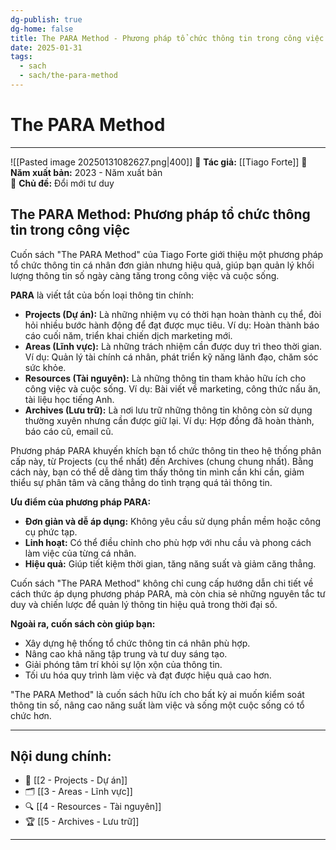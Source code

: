 ```yaml
---
dg-publish: true
dg-home: false
title: The PARA Method - Phương pháp tổ chức thông tin trong công việc
date: 2025-01-31
tags:
  - sach
  - sach/the-para-method  
---
```


# The PARA Method
---
![[Pasted image 20250131082627.png|400]]
📖 **Tác giả:** [[Tiago Forte]]
📆 **Năm xuất bản:** 2023 - Năm xuất bản  
📌 **Chủ đề:** Đổi mới tư duy

## The PARA Method: Phương pháp tổ chức thông tin trong công việc

Cuốn sách "The PARA Method" của Tiago Forte giới thiệu một phương pháp tổ chức thông tin cá nhân đơn giản nhưng hiệu quả, giúp bạn quản lý khối lượng thông tin số ngày càng tăng trong công việc và cuộc sống.

**PARA** là viết tắt của bốn loại thông tin chính:

- **Projects (Dự án):** Là những nhiệm vụ có thời hạn hoàn thành cụ thể, đòi hỏi nhiều bước hành động để đạt được mục tiêu. Ví dụ: Hoàn thành báo cáo cuối năm, triển khai chiến dịch marketing mới.
- **Areas (Lĩnh vực):** Là những trách nhiệm cần được duy trì theo thời gian. Ví dụ: Quản lý tài chính cá nhân, phát triển kỹ năng lãnh đạo, chăm sóc sức khỏe.
- **Resources (Tài nguyên):** Là những thông tin tham khảo hữu ích cho công việc và cuộc sống. Ví dụ: Bài viết về marketing, công thức nấu ăn, tài liệu học tiếng Anh.
- **Archives (Lưu trữ):** Là nơi lưu trữ những thông tin không còn sử dụng thường xuyên nhưng cần được giữ lại. Ví dụ: Hợp đồng đã hoàn thành, báo cáo cũ, email cũ.

Phương pháp PARA khuyến khích bạn tổ chức thông tin theo hệ thống phân cấp này, từ Projects (cụ thể nhất) đến Archives (chung chung nhất). Bằng cách này, bạn có thể dễ dàng tìm thấy thông tin mình cần khi cần, giảm thiểu sự phân tâm và căng thẳng do tình trạng quá tải thông tin.

**Ưu điểm của phương pháp PARA:**

- **Đơn giản và dễ áp dụng:** Không yêu cầu sử dụng phần mềm hoặc công cụ phức tạp.
- **Linh hoạt:** Có thể điều chỉnh cho phù hợp với nhu cầu và phong cách làm việc của từng cá nhân.
- **Hiệu quả:** Giúp tiết kiệm thời gian, tăng năng suất và giảm căng thẳng.

Cuốn sách "The PARA Method" không chỉ cung cấp hướng dẫn chi tiết về cách thức áp dụng phương pháp PARA, mà còn chia sẻ những nguyên tắc tư duy và chiến lược để quản lý thông tin hiệu quả trong thời đại số.

**Ngoài ra, cuốn sách còn giúp bạn:**

- Xây dựng hệ thống tổ chức thông tin cá nhân phù hợp.
- Nâng cao khả năng tập trung và tư duy sáng tạo.
- Giải phóng tâm trí khỏi sự lộn xộn của thông tin.
- Tối ưu hóa quy trình làm việc và đạt được hiệu quả cao hơn.

"The PARA Method" là cuốn sách hữu ích cho bất kỳ ai muốn kiểm soát thông tin số, nâng cao năng suất làm việc và sống một cuộc sống có tổ chức hơn.


---
## Nội dung chính:
- 📂 [[2 - Projects - Dự án]]
- 🗂️ [[3 - Areas - Lĩnh vực]]
- 🔍 [[4 - Resources - Tài nguyên]]
- 🏆 [[5 - Archives - Lưu trữ]]
---
